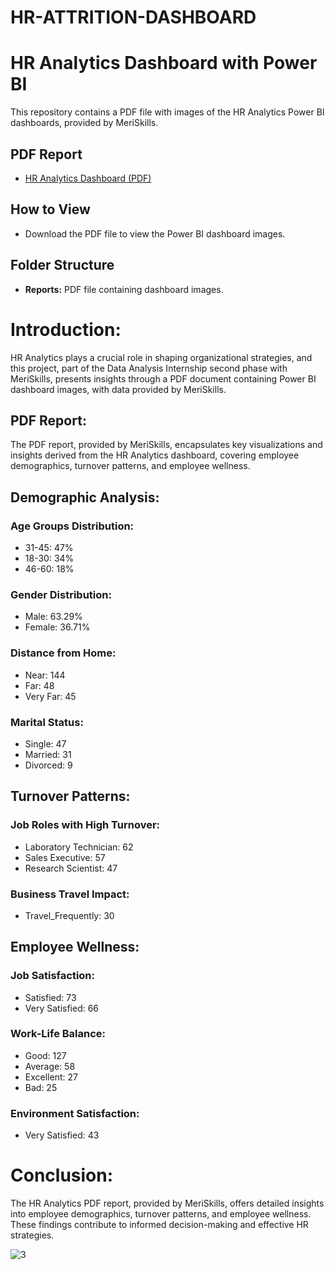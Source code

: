 # HR-ATTRITION-DASHBOARD

# HR Analytics Dashboard with Power BI

This repository contains a PDF file with images of the HR Analytics Power BI dashboards, provided by MeriSkills.

## PDF Report
- [HR Analytics Dashboard (PDF)](https://drive.google.com/file/d/1uBpeTLgSlUdWzTvwx5AP8liZkHpIJaZ6/view?usp=drive_link)

## How to View
- Download the PDF file to view the Power BI dashboard images.

## Folder Structure
- **Reports:** PDF file containing dashboard images.


# Introduction:
HR Analytics plays a crucial role in shaping organizational strategies, and this project, part of the Data Analysis Internship second phase with MeriSkills, presents insights through a PDF document containing Power BI dashboard images, with data provided by MeriSkills.

## PDF Report:
The PDF report, provided by MeriSkills, encapsulates key visualizations and insights derived from the HR Analytics dashboard, covering employee demographics, turnover patterns, and employee wellness.

## Demographic Analysis:
### Age Groups Distribution:
- 31-45: 47%
- 18-30: 34%
- 46-60: 18%

### Gender Distribution:
- Male: 63.29%
- Female: 36.71%

### Distance from Home:
- Near: 144
- Far: 48
- Very Far: 45

### Marital Status:
- Single: 47
- Married: 31
- Divorced: 9

## Turnover Patterns:
### Job Roles with High Turnover:
- Laboratory Technician: 62
- Sales Executive: 57
- Research Scientist: 47

### Business Travel Impact:
- Travel_Frequently: 30

## Employee Wellness:
### Job Satisfaction:
- Satisfied: 73
- Very Satisfied: 66

### Work-Life Balance:
- Good: 127
- Average: 58
- Excellent: 27
- Bad: 25

### Environment Satisfaction:
- Very Satisfied: 43

# Conclusion:
The HR Analytics PDF report, provided by MeriSkills, offers detailed insights into employee demographics, turnover patterns, and employee wellness. These findings contribute to informed decision-making and effective HR strategies.


![3](https://github.com/Tomtwiny121/HR-ATTRITION-DASHBOARD/assets/128513453/5cca9eb0-0b44-4a03-92bf-948f48640bff)

